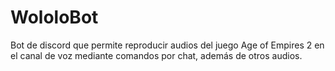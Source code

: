 # WololoBot

Bot de discord que permite reproducir audios del juego Age of Empires 2 en el canal de voz mediante comandos por chat, además de otros audios.

